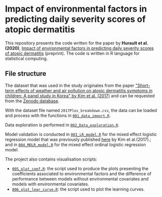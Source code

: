 # Impact of environmental factors in predicting daily severity scores of atopic dermatitis

This repository presents the code written for the paper by **Hurault et al. (2020)**, [Impact of environmental factors in predicting daily severity scores of atopic dermatitis](https://www.medrxiv.org/content/10.1101/2020.10.27.20220947v1) (preprint).
The code is written in R language for statistical computing.

## File structure 

The dataset that was used in the study originates from the paper ["Short-term effects of weather and air pollution on atopic dermatitis symptoms in children: A panel study in Korea" by Kim et al. (2017)](https://journals.plos.org/plosone/article?id=10.1371/journal.pone.0175229) and can be requested from the [Zenodo database](https://zenodo.org/deposit/124411/).

With the dataset file named `2017Plos_breakdown.csv`, the data can be loaded and process with the functions in [`001_data_import.R`](001_data_import.R).

Data exploration is performed in [`002_Data_exploration.R`](002_Data_exploration.R).

Model validation is conducted in [`003_LR_model.R`](003_LR_model.R) for the mixed effect logistic regression model that was previously published [here](https://journals.plos.org/plosone/article?id=10.1371/journal.pone.0175229) by Kim et al.(2017).; and in [`004_MOLR_model.R`](004_MOLR_model.R) for the mixed effect ordinal logistic regression model.

The project also contains visualisation scripts:

- [`005_plot_coef.R`](005_plot_coef.R): the script used to produce the plots presenting the coefficients associated to environmental factors and the difference of performance between models without environmental covariates and models with environmental covariates.
- [`006_plot_lear_curve.R`](006_plot_lear_curve.R): the script used to plot the learning curves.
